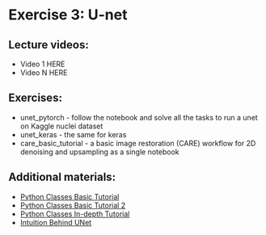# Exercise 3: U-net

## Lecture videos:

 * Video 1 HERE
 * Video N HERE


## Exercises:
* unet_pytorch - follow the notebook and solve all the tasks to run a unet on Kaggle nuclei dataset
* unet_keras - the same for keras
* care_basic_tutorial - a basic image restoration (CARE) workflow for 2D denoising and upsampling as a single notebook 

## Additional materials:

 * [Python Classes Basic Tutorial](https://www.w3schools.com/python/python_classes.asp)
 * [Python Classes Basic Tutorial 2](https://www.learnpython.org/en/Classes_and_Objects)
 * [Python Classes In-depth Tutorial](https://jeffknupp.com/blog/2014/06/18/improve-your-python-python-classes-and-object-oriented-programming/)
 * [Intuition Behind UNet](https://towardsdatascience.com/u-net-b229b32b4a71)
